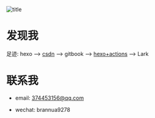 ![title](https://www.hualigs.cn/image/6031ecf7d093e.jpg)

# 发现我

足迹: hexo --> [csdn](https://blog.csdn.net/Brannua/) --> gitbook --> [hexo+actions](https://brannua.github.io/) --> Lark

# 联系我

- email: 374453156@qq.com

- wechat: brannua9278

